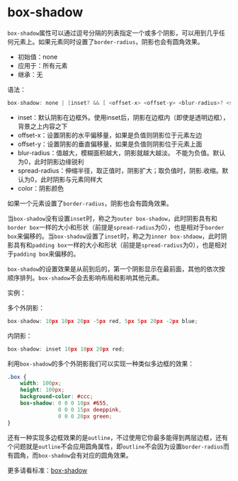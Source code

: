 box-shadow
=======


`box-shadow`属性可以通过逗号分隔的列表指定一个或多个阴影，可以用到几乎任何元素上。如果元素同时设置了`border-radius`，阴影也会有圆角效果。

 - 初始值：none
 - 应用于：所有元素
 - 继承：无

语法：

```c
box-shadow: none | [inset? && [ <offset-x> <offset-y> <blur-radius>? <spread-radius>? <color>? ] ]#
```

 - inset：默认阴影在边框外。使用inset后，阴影在边框内（即使是透明边框），背景之上内容之下
 - offset-x：设置阴影的水平偏移量，如果是负值则阴影位于元素左边
 - offset-y：设置阴影的垂直偏移量，如果是负值则阴影位于元素上面
 - blur-radius：值越大，模糊面积越大，阴影就越大越淡。 不能为负值。默认为0，此时阴影边缘锐利
 - spread-radius：伸缩半径，取正值时，阴影扩大；取负值时，阴影.收缩。默认为0，此时阴影与元素同样大
 - color：阴影颜色

如果一个元素设置了`border-radius`，阴影也会有圆角效果。

当`box-shadow`没有设置`inset`时，称之为`outer box-shadow`，此时阴影具有和`border box`一样的大小和形状（前提是`spread-radius`为0），也是相对于`border box`来偏移的。当`box-shadow`设置了`inset`时，称之为`inner box-shdaow`，此时阴影具有和`padding box`一样的大小和形状（前提是`spread-radius`为0），也是相对于`padding box`来偏移的。

`box-shadow`的设置效果是从前到后的，第一个阴影显示在最前面，其他的依次按顺序排列。`box-shadow`不会去影响布局和影响其他元素。

实例：

多个外阴影：

```c
box-shadow: 10px 10px 20px -5px red, 5px 5px 20px -2px blue;
```

内阴影：

```c
box-shadow: inset 10px 10px 20px red;
```

利用`box-shadow`的多个外阴影我们可以实现一种类似多边框的效果：

```css
.box {
    width: 100px;
    height: 100px;
    background-color: #ccc;
    box-shadow: 0 0 0 10px #655,
                0 0 0 15px deeppink,
                0 0 0 20px green;
}
```

还有一种实现多边框效果的是`outline`，不过使用它你最多能得到两层边框，还有个问题就是`outline`不会应用圆角属性，即`outline`不会因为设置`border-radius`而有圆角，而`box-shadow`会有对应的圆角效果。

更多请看标准：[box-shadow](http://www.w3.org/TR/css3-background/#the-box-shadow)
